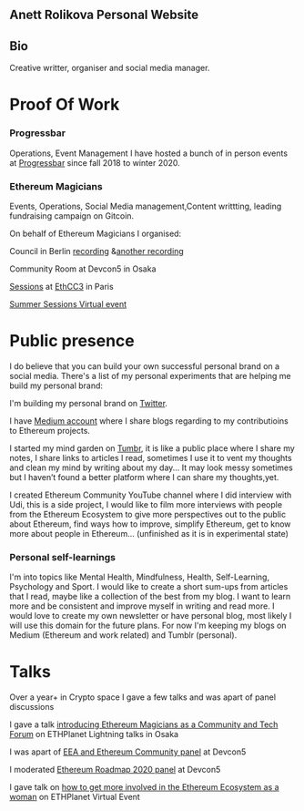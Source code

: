 ## Anett Rolikova Personal Website

## Bio
Creative writter, organiser and social media manager.

# Proof Of Work
### Progressbar
Operations, Event Management
I have hosted a bunch of in person events at [Progressbar](https://www.progressbar.sk/) since fall 2018 to winter 2020.

### Ethereum Magicians
Events, Operations, Social Media management,Content writtting, leading fundraising campaign on Gitcoin.

On behalf of Ethereum Magicians I organised: 

Council in Berlin [recording](https://www.youtube.com/watch?v=FBdczc_SY4g&t=4628s) &[another recording](https://www.youtube.com/watch?v=GnyvrAPAluQ)

Community Room at Devcon5 in Osaka

[Sessions](https://medium.com/ethereum-magicians/magic-at-ethcc-3-6dc509e94bad) at [EthCC3](https://ethcc.io/) in Paris

[Summer Sessions Virtual event](https://medium.com/ethereum-magicians/summer-ethereum-extravaganza-is-coming-295c75809349)


# Public presence

I do believe that you can build your own successful personal brand on a social media. There's a list of my personal experiments that are helping me build my personal brand: 

I'm building my personal brand on [Twitter](https://twitter.com/AnettRolikova).

I have [Medium account](https://medium.com/@AnettRolikova) where I share blogs regarding to my contributioins to Ethereum projects. 

I started my mind garden on [Tumbr](https://anettrolikova.tumblr.com/), it is like a public place where I share my notes, I share links to articles I read, sometimes I use it to vent my thoughts and clean my mind by writing about my day... It may look messy sometimes but I haven’t found a better platform where I can share my thoughts,yet.

I created Ethereum Community YouTube channel where I did interview with Udi, this is a side project, I would like to film more interviews with people from the Ethereum Ecosystem to give more perspectives out to the public about Ethereum, find ways how to improve, simplify Ethereum, get to know more about people in Ethereum... (unfinished as it is in experimental state)

### Personal self-learnings
I'm into topics like Mental Health, Mindfulness, Health, Self-Learning, Psychology and Sport. I would like to create a short sum-ups from articles that I read, maybe like a collection of the best from my blog. I want to learn more and be consistent and improve myself in writing and read more. I would love to create my own newsletter or have personal blog, most likely I will use this domain for the future plans. For now I'm keeping my blogs on Medium (Ethereum and work related) and Tumblr (personal). 

# Talks

Over a year+ in Crypto space I gave a few talks and was apart of panel discussions

I gave a talk [introducing Ethereum Magicians as a Community and Tech Forum](https://twitter.com/smpalladino/status/1181076398301036544?s=20) on ETHPlanet Lightning talks in Osaka 

I was apart of [EEA and Ethereum Community panel](https://twitter.com/helsfoftroy/status/1181377591694901248?s=20) at Devcon5 

I moderated [Ethereum Roadmap 2020 panel](https://twitter.com/nategeier/status/1181443618579476481?s=20) at Devcon5

I gave talk on [how to get more involved in the Ethereum Ecosystem as a woman](https://www.youtube.com/watch?v=Ew1RJyhepuo) on ETHPlanet Virtual Event
